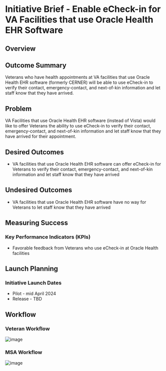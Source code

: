 # Initiative Brief - Enable eCheck-in for VA Facilities that use Oracle Health EHR Software

## Overview
 
## Outcome Summary
Veterans who have health appointments at VA facilities that use Oracle Health EHR software (formerly CERNER) will be able to use eCheck-in to verify their contact, emergency-contact, and next-of-kin information and let staff know that they have arrived.

## Problem
VA Facilities that use Oracle Health EHR software (instead of Vista) would like to offer Veterans the ability to use eCheck-in to verify their contact, emergency-contact, and next-of-kin information and let staff know that they have arrived for their appointment. 

## Desired Outcomes
- VA facilities that use Oracle Health EHR software can offer eCheck-in for Veterans to verify their contact, emergency-contact, and next-of-kin information and let staff know that they have arrived

## Undesired Outcomes
- VA facilities that use Oracle Health EHR software have no way for Veterans to let staff know that they have arrived

## Measuring Success

### Key Performance Indicators (KPIs)
- Favorable feedback from Veterans who use eCheck-in at Oracle Health facilities

## Launch Planning

### Initiative Launch Dates
- Pilot - mid April 2024
- Release - TBD
   
## Workflow

### Veteran Workflow
![image](https://github.com/department-of-veterans-affairs/va.gov-team/assets/86678742/70ef3cf1-5709-4dfa-9a70-ab90d3812904)

### MSA Workflow
![image](https://github.com/department-of-veterans-affairs/va.gov-team/assets/86678742/1b973b57-1689-4c6c-a7da-3a6f01f157c3)

